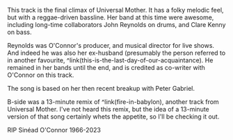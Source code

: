 This track is the final climax of Universal Mother. It has a folky melodic feel, but with a reggae-driven bassline. Her band at this time were awesome, including long-time collaborators John Reynolds on drums, and Clare Kenny on bass.

Reynolds was O'Connor's producer, and musical director for live shows. And indeed he was also her ex-husband (presumably the person referred to in another favourite, ^link(this-is-the-last-day-of-our-acquaintance).  He remained in her bands until the end, and is credited as co-writer with O'Connor on this track.

The song is based on her then recent breakup with Peter Gabriel.

B-side was a 13-minute remix of ^link(fire-in-babylon), another track from Universal Mother. I've not heard this remix, but the idea of a 13-minute version of that song certainly whets the appetite, so I'll be checking it out.

RIP Sinéad O'Connor 1966-2023

